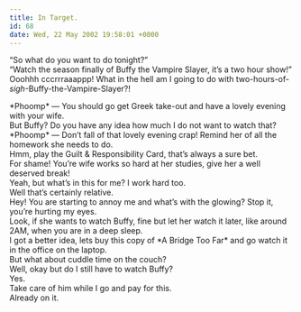 ```yaml
---
title: In Target.
id: 68
date: Wed, 22 May 2002 19:58:01 +0000
---
```


“So what do you want to do tonight?”  
 “Watch the season finally of Buffy the Vampire Slayer, it’s a two hour show!”  
 Ooohhh cccrrraaappp! What in the hell am I going to do with two-hours-of-*sigh*-Buffy-the-Vampire-Slayer?!

<div class="l50">*Phoomp* — You should go get Greek take-out and have a lovely evening with your wife.</div>But Buffy? Do you have any idea how much I do not want to watch that?

<div class="right"><div class="r50">*Phoomp* — Don’t fall of that lovely evening crap! Remind her of all the homework she needs to do.</div></div>Hmm, play the Guilt & Responsibility Card, that’s always a sure bet.

<div class="l50">For shame! You’re wife works so hard at her studies, give her a well deserved break!</div>Yeah, but what’s in this for me? I work hard too.

<div class="l50">Well that’s certainly relative.</div>Hey! You are starting to annoy me and what’s with the glowing? Stop it, you’re hurting my eyes.

<div class="right"><div class="r50">Look, if she wants to watch Buffy, fine but let her watch it later, like around 2AM, when you are in a deep sleep.</div></div>I got a better idea, lets buy this copy of *A Bridge Too Far* and go watch it in the office on the laptop.

<div class="l50">But what about cuddle time on the couch?</div>Well, okay but do I still have to watch Buffy?

<div class="l50">Yes.</div>Take care of him while I go and pay for this.

<div class="right"><div class="r50">Already on it.</div></div>
